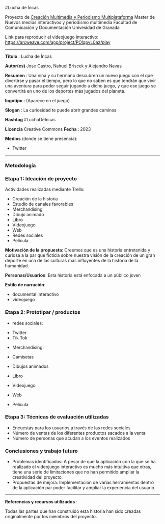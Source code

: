 #Lucha de Íncas


Proyecto de [Creación Multimedia y Periodismo Multiplataforma](https://github.com/mgea/PeriodismoMultimedia)
Master de Nuevos medios interactivos y periodismo multimedia
Facultad de Comunicación y Documentación
Univesidad de Granada  

Link para reproducir el videojuego interactivo: https://arcweave.com/app/project/POlqpvL0az/play

----

**Titulo** : Lucha de Íncas

**Autor(es)** Jose Castro, Nahuel Briscek y Alejandro Navas

**Resumen** : Una niña y su hermano descubren un nuevo juego con el que divertirse y pasar el tiempo, pero lo que no saben es que tendrán que vivir  una aventura para poder seguir jugando a dicho juego, y que ese juego se convertirá en uno de los deportes más jugados del planeta.

**logotipo** :  (Aparece en el juego)

**Slogan** : La curiosidad te puede abrir grandes caminos

**Hashtag**  #LuchaDeIncas

**Licencia**    Creative Commons
**Fecha** : 2023

**Medios** (donde se tiene presencia): 


* Twitter



--- 

### Metodología


### Etapa 1: Ideación de proyecto 

Actividades realizadas mediante Trello:

* Creación de la historia
* Estudio de canales favorables
* Merchandising
* Dibujo animado
* Libro
* Videojuego
* Web
* Redes sociales
* Película


**Motivación de la propuesta**: Creemos que es una historia entretenida y curiosa a la par que ficticia sobre nuestra visión de la creación de un gran deporte en una de las culturas más influyentes de la historia de la humanidad.

**Personas/Usuarios**: Esta historia está enfocada a un público joven

**Estilo de narración**:
* documental interactivo
* videojuego



### Etapa 2: Prototipar / productos 



* redes sociales:
- Twitter
- Tik Tok

* Merchandising:
- Camisetas

* Dibujos animados

* Libro

* Videojuego

* Web

* Película

### Etapa 3: Técnicas de evaluación utilizadas


* Encuestas para los usuarios a través de las redes sociales
* Número de ventas de los diferentes productos sacados a la venta
* Número de personas que acudan a los eventos realizados


### Conclusiones y trabajo futuro


* Problemas identificados: A pesar de que la aplicación con la que se ha realizado el videojuego interactivo es mucho más intuitiva que otras, tiene una serie de limitaciones que no han permitido ampliar la creatividad del proyecto. 
* Propuestas de mejora: Implementación de varias herramientas dentro de la aplicación par poder facilitar y ampliar la experiencia del usuario.




----

**Referencias y recursos utilizados** :

Todas las partes que han construido esta historia han sido creadas originalmente por los miembros del proyecto.











